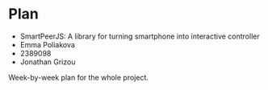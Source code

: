 # Plan

* SmartPeerJS: A library for turning smartphone into interactive controller
* Emma Poliakova
* 2389098
* Jonathan Grizou

Week-by-week plan for the whole project. 


